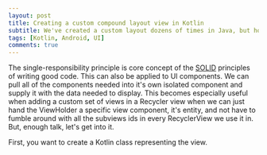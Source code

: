 ```yaml
---
layout: post
title: Creating a custom compound layout view in Kotlin
subtitle: We've created a custom layout dozens of times in Java, but how does it work in Kotlin
tags: [Kotlin, Android, UI]
comments: true
---
```


The single-responsibility principle is core concept of the [SOLID](https://en.wikipedia.org/wiki/SOLID) principles of writing good code. This can also be applied to UI components. We can pull all of the components needed into it's own isolated component and supply it with the data needed to display. This becomes especially useful when adding a custom set of views in a Recycler view when we can just hand the ViewHolder a specific view component, it's entity, and not have to fumble around with all the subviews ids in every RecyclerView we use it in. But, enough talk, let's get into it.

First, you want to create a Kotlin class representing the view.
